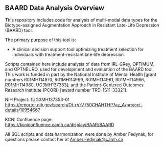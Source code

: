 ## BAARD Data Analysis Overview

This repository includes code for analysis of multi-modal data types for the Biotype-assigned Augmentation Approach in Resistant Late-Life Depression (BAARD) tool. 

The primary purpose of this tool is:
* A clinical decision support tool optimizing treatment selection for individuals with treatment-resistant late-life depression.
  
Scripts contained here include analysis of data from IRL-GRey, OPTIMUM, and OPTNEURO, used for development and evaluation of the BAARD tool.
This work is funded in part by the National Institute of Mental Health [grant numbers R01MH114970, R01MH114969, R01MH114981, R01MH114966, R01MH114980, UG3MH137353]; and the Patient-Centered Outcomes Research Institute (PCORI) [award number TRD-1511-33321].

NIH Project: 1UG3MH137353-01<br>
https://reporter.nih.gov/search/Ot-rVrV750CHAHTHP7az_A/project-details/10954667

KCNI Confluence page: 
https://kcniconfluence.camh.ca/display/BAAR/BAARD

All SQL scripts and data harmonization were done by Amber Fedynak, for questions please contact her at Amber.Fedynak@camh.ca



